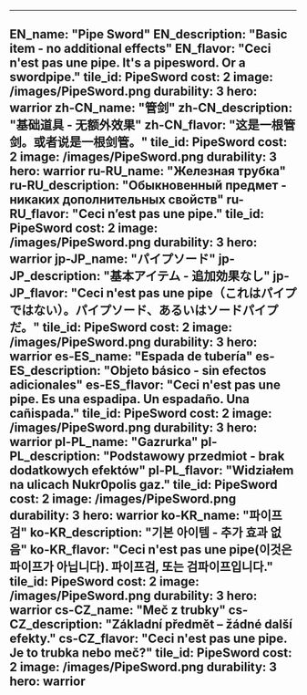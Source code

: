 ---

EN_name: "Pipe Sword"
EN_description: "Basic item - no additional effects"
EN_flavor: "Ceci n'est pas une pipe. It's a pipesword. Or a swordpipe."
tile_id: PipeSword
cost: 2
image: /images/PipeSword.png
durability: 3
hero: warrior
zh-CN_name: "管剑"
zh-CN_description: "基础道具 - 无额外效果"
zh-CN_flavor: "这是一根管剑。或者说是一根剑管。"
tile_id: PipeSword
cost: 2
image: /images/PipeSword.png
durability: 3
hero: warrior
ru-RU_name: "Железная трубка"
ru-RU_description: "Обыкновенный предмет - никаких дополнительных свойств"
ru-RU_flavor: "Ceci n’est pas une pipe."
tile_id: PipeSword
cost: 2
image: /images/PipeSword.png
durability: 3
hero: warrior
jp-JP_name: "パイプソード"
jp-JP_description: "基本アイテム - 追加効果なし"
jp-JP_flavor: "Ceci n'est pas une pipe（これはパイプではない）。パイプソード、あるいはソードパイプだ。"
tile_id: PipeSword
cost: 2
image: /images/PipeSword.png
durability: 3
hero: warrior
es-ES_name: "Espada de tubería"
es-ES_description: "Objeto básico - sin efectos adicionales"
es-ES_flavor: "Ceci n'est pas une pipe. Es una espadipa. Un espadaño. Una cañispada."
tile_id: PipeSword
cost: 2
image: /images/PipeSword.png
durability: 3
hero: warrior
pl-PL_name: "Gazrurka"
pl-PL_description: "Podstawowy przedmiot - brak dodatkowych efektów"
pl-PL_flavor: "Widziałem na ulicach Nukr0polis gaz."
tile_id: PipeSword
cost: 2
image: /images/PipeSword.png
durability: 3
hero: warrior
ko-KR_name: "파이프 검"
ko-KR_description: "기본 아이템 - 추가 효과 없음"
ko-KR_flavor: "Ceci n'est pas une pipe(이것은 파이프가 아닙니다). 파이프검, 또는 검파이프입니다."
tile_id: PipeSword
cost: 2
image: /images/PipeSword.png
durability: 3
hero: warrior
cs-CZ_name: "Meč z trubky"
cs-CZ_description: "Základní předmět – žádné další efekty."
cs-CZ_flavor: "Ceci n'est pas une pipe. Je to trubka nebo meč?"
tile_id: PipeSword
cost: 2
image: /images/PipeSword.png
durability: 3
hero: warrior
---